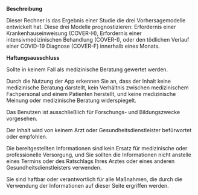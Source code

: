 **Beschreibung**

Dieser Rechner is das Ergebnis einer Studie die drei Vorhersagemodelle entwickelt hat. Diese drei Modelle prognostizieren: Erfordernis einer Krankenhauseinweisung (COVER-H), Erfordernis einer intensivmedizinischen Behandlung (COVER-I), oder den tödlichen Verlauf einer COVID-19 Diagnose (COVER-F) innerhalb eines Monats.

**Haftungsausschluss**

Sollte in keinem Fall als medizinische Beratung gewertet werden.
Durch die Nutzung der App erkennen Sie an, dass der Inhalt keine medizinische Beratung darstellt, kein Verhältnis zwischen medizinischem Fachpersonal und einem Patienten herstellt, und keine medizinische Meinung oder medizinische Beratung widerspiegelt.
Das Benutzen ist ausschließlich für Forschungs- und Bildungszwecke vorgesehen.
Der Inhalt wird von keinem Arzt oder Gesundheitsdienstleister befürwortet oder empfohlen.
Die bereitgestellten Informationen sind kein Ersatz für medizinische oder professionelle Versorgung, und Sie sollten die Informationen nicht anstelle eines Termins oder des Ratschlags Ihres Arztes oder eines anderen Gesundheitsdienstleisters verwenden.
Sie sind haftbar oder verantwortlich für alle Maßnahmen, die durch die Verwendung der Informationen auf dieser Seite ergriffen werden.
